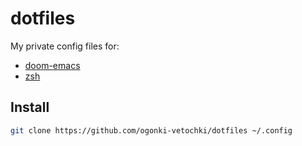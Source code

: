 # dotfiles

My private config files for:
- [doom-emacs](https://github.com/hlissner/doom-emacs)
- [zsh](https://github.com/zsh-users/zsh)

## Install

``` sh
git clone https://github.com/ogonki-vetochki/dotfiles ~/.config
```
